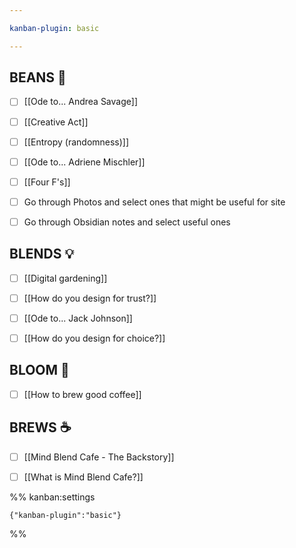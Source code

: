 ```yaml
---

kanban-plugin: basic

---
```


## BEANS 🫘

- [ ] [[Ode to... Andrea Savage]]
- [ ] [[Creative Act]]
- [ ] [[Entropy (randomness)]]
- [ ] [[Ode to... Adriene Mischler]]
- [ ] [[Four F's]]
- [ ] Go through Photos and select ones that might be useful for site
- [ ] Go through Obsidian notes and select useful ones


## BLENDS 💡

- [ ] [[Digital gardening]]
- [ ] [[How do you design for trust?]]
- [ ] [[Ode to... Jack Johnson]]
- [ ] [[How do you design for choice?]]


## BLOOM 🌱

- [ ] [[How to brew good coffee]]


## BREWS ☕️

- [ ] [[Mind Blend Cafe - The Backstory]]
- [ ] [[What is Mind Blend Cafe?]]




%% kanban:settings
```
{"kanban-plugin":"basic"}
```
%%